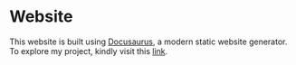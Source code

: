# Website

This website is built using [Docusaurus](https://docusaurus.io/), a modern static website generator. To explore my project, kindly visit this [link](https://fudocs.netlify.app/docs/javascript-collections/props).
